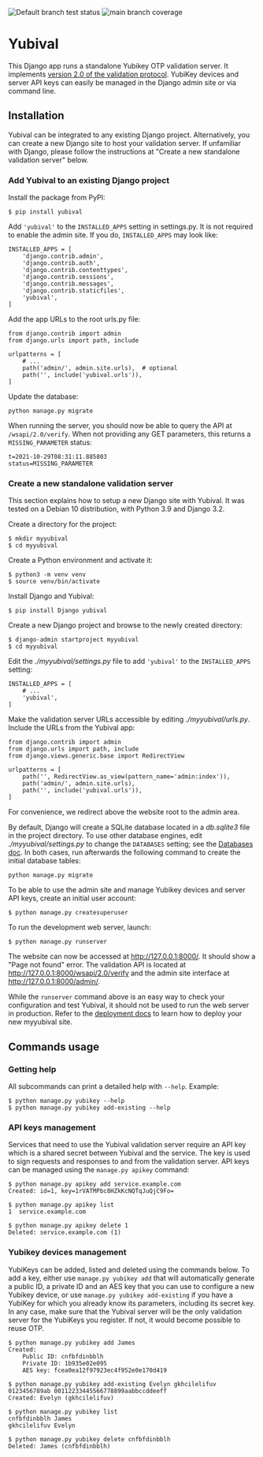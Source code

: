 ![Default branch test status](https://github.com/bruot/yubival/actions/workflows/test.yml/badge.svg)
![main branch coverage](https://codecov.io/gh/bruot/yubival/branch/main/graph/badge.svg?token=PNVDEEOHTU)


# Yubival

This Django app runs a standalone Yubikey OTP validation server. It implements [version 2.0 of the validation protocol](https://developers.yubico.com/yubikey-val/Validation_Protocol_V2.0.html). YubiKey devices and server API keys can easily be managed in the Django admin site or via command line.


## Installation

Yubival can be integrated to any existing Django project. Alternatively, you can create a new Django site to host your validation server. If unfamiliar with Django, please follow the instructions at "Create a new standalone validation server" below.


### Add Yubival to an existing Django project

Install the package from PyPI:

```
$ pip install yubival
```

Add `'yubival'` to the `INSTALLED_APPS` setting in settings.py. It is not required to enable the admin site. If you do, `INSTALLED_APPS` may look like:

```
INSTALLED_APPS = [
    'django.contrib.admin',
    'django.contrib.auth',
    'django.contrib.contenttypes',
    'django.contrib.sessions',
    'django.contrib.messages',
    'django.contrib.staticfiles',
    'yubival',
]
```

Add the app URLs to the root urls.py file:

```
from django.contrib import admin
from django.urls import path, include

urlpatterns = [
    # ...
    path('admin/', admin.site.urls),  # optional
    path('', include('yubival.urls')),
]
```

Update the database:

```
python manage.py migrate
```

When running the server, you should now be able to query the API at `/wsapi/2.0/verify`. When not providing any GET parameters, this returns a `MISSING_PARAMETER` status:

```
t=2021-10-29T08:31:11.885803
status=MISSING_PARAMETER
```


### Create a new standalone validation server

This section explains how to setup a new Django site with Yubival. It was tested on a Debian 10 distribution, with Python 3.9 and Django 3.2.

Create a directory for the project:

```
$ mkdir myyubival
$ cd myyubival
```

Create a Python environment and activate it:

```
$ python3 -m venv venv
$ source venv/bin/activate
```

Install Django and Yubival:

```
$ pip install Django yubival
```

Create a new Django project and browse to the newly created directory:

```
$ django-admin startproject myyubival
$ cd myyubival
```

Edit the _./myyubival/settings.py_ file to add `'yubival'` to the `INSTALLED_APPS` setting:

```
INSTALLED_APPS = [
    # ...
    'yubival',
]
```

Make the validation server URLs accessible by editing _./myyubival/urls.py_. Include the URLs from the Yubival app:

```
from django.contrib import admin
from django.urls import path, include
from django.views.generic.base import RedirectView

urlpatterns = [
    path('', RedirectView.as_view(pattern_name='admin:index')),
    path('admin/', admin.site.urls),
    path('', include('yubival.urls')),
]
```

For convenience, we redirect above the website root to the admin area.

By default, Django will create a SQLite database located in a _db.sqlite3_ file in the project directory. To use other database engines, edit _./myyubival/settings.py_ to change the `DATABASES` setting; see the [Databases doc](https://docs.djangoproject.com/en/dev/ref/databases/). In both cases, run afterwards the following command to create the initial database tables:

```
python manage.py migrate
```

To be able to use the admin site and manage Yubikey devices and server API keys, create an initial user account:

```
$ python manage.py createsuperuser
```

To run the development web server, launch:

```
$ python manage.py runserver
```

The website can now be accessed at http://127.0.0.1:8000/. It should show a "Page not found" error. The validation API is located at http://127.0.0.1:8000/wsapi/2.0/verify and the admin site interface at http://127.0.0.1:8000/admin/.

While the `runserver` command above is an easy way to check your configuration and test Yubival, it should not be used to run the web server in production. Refer to the [deployment docs](https://docs.djangoproject.com/en/dev/howto/deployment/) to learn how to deploy your new myyubival site.


## Commands usage

### Getting help

All subcommands can print a detailed help with `--help`. Example:

```
$ python manage.py yubikey --help
$ python manage.py yubikey add-existing --help
```


### API keys management

Services that need to use the Yubival validation server require an API key which is a shared secret between Yubival and the service. The key is used to sign requests and responses to and from the validation server. API keys can be managed using the `manage.py apikey` command:

```
$ python manage.py apikey add service.example.com
Created: id=1, key=1rVATMPbc8HZkKcNQTqJuQjC9Fo=

$ python manage.py apikey list
1  service.example.com

$ python manage.py apikey delete 1
Deleted: service.example.com (1)
```


### Yubikey devices management

YubiKeys can be added, listed and deleted using the commands below. To add a key, either use `manage.py yubikey add` that will automatically generate a public ID, a private ID and an AES key that you can use to configure a new Yubikey device, or use `manage.py yubikey add-existing` if you have a YubiKey for which you already know its parameters, including its secret key. In any case, make sure that the Yubival server will be the only validation server for the YubiKeys you register. If not, it would become possible to reuse OTP.

```
$ python manage.py yubikey add James
Created:
    Public ID: cnfbfdinbblh
    Private ID: 1b935e02e095
    AES key: fcea0ea12f97923ec4f952e0e170d419

$ python manage.py yubikey add-existing Evelyn gkhcilelifuv 0123456789ab 00112233445566778899aabbccddeeff
Created: Evelyn (gkhcilelifuv)

$ python manage.py yubikey list
cnfbfdinbblh James
gkhcilelifuv Evelyn

$ python manage.py yubikey delete cnfbfdinbblh
Deleted: James (cnfbfdinbblh)
```
